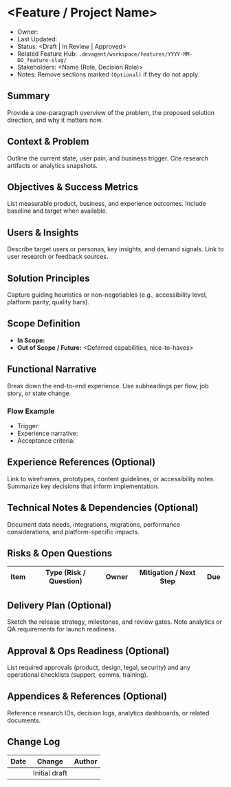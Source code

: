# <Feature / Project Name>

- Owner: <SpecArchitect or DRI>
- Last Updated: <YYYY-MM-DD>
- Status: <Draft | In Review | Approved>
- Related Feature Hub: `.devagent/workspace/features/YYYY-MM-DD_feature-slug/`
- Stakeholders: <Name (Role, Decision Role)>
- Notes: Remove sections marked `(Optional)` if they do not apply.

## Summary
Provide a one-paragraph overview of the problem, the proposed solution direction, and why it matters now.

## Context & Problem
Outline the current state, user pain, and business trigger. Cite research artifacts or analytics snapshots.

## Objectives & Success Metrics
List measurable product, business, and experience outcomes. Include baseline and target when available.

## Users & Insights
Describe target users or personas, key insights, and demand signals. Link to user research or feedback sources.

## Solution Principles
Capture guiding heuristics or non-negotiables (e.g., accessibility level, platform parity, quality bars).

## Scope Definition
- **In Scope:** <Capabilities or scenarios included>
- **Out of Scope / Future:** <Deferred capabilities, nice-to-haves>

## Functional Narrative
Break down the end-to-end experience. Use subheadings per flow, job story, or state change.

### Flow Example
- Trigger:
- Experience narrative:
- Acceptance criteria:

## Experience References (Optional)
Link to wireframes, prototypes, content guidelines, or accessibility notes. Summarize key decisions that inform implementation.

## Technical Notes & Dependencies (Optional)
Document data needs, integrations, migrations, performance considerations, and platform-specific impacts.

## Risks & Open Questions
| Item | Type (Risk / Question) | Owner | Mitigation / Next Step | Due |
| --- | --- | --- | --- | --- |

## Delivery Plan (Optional)
Sketch the release strategy, milestones, and review gates. Note analytics or QA requirements for launch readiness.

## Approval & Ops Readiness (Optional)
List required approvals (product, design, legal, security) and any operational checklists (support, comms, training).

## Appendices & References (Optional)
Reference research IDs, decision logs, analytics dashboards, or related documents.

## Change Log
| Date | Change | Author |
| --- | --- | --- |
| <YYYY-MM-DD> | Initial draft | <Name> |
